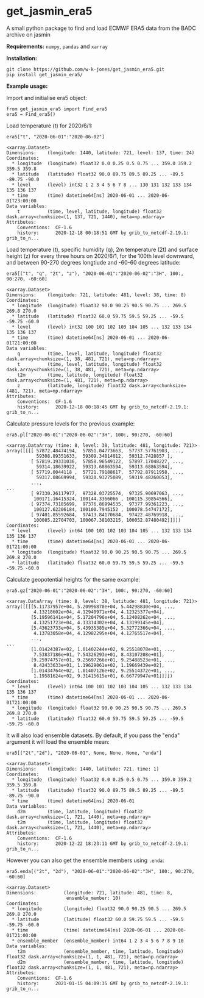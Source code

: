 # get_jasmin_era5
A small python package to find and load ECMWF ERA5 data from the BADC archive on jasmin

**Requirements:** `numpy`, `pandas` and `xarray`

**Installation:**
```
git clone https://github.com/w-k-jones/get_jasmin_era5.git
pip install get_jasmin_era5/
```

**Example usage:**

Import and initialise era5 object:

```
from get_jasmin_era5 import Find_era5
era5 = Find_era5()
```

Load temperature (t) for 2020/6/1:

`era5["t", "2020-06-01":"2020-06-02"]`

```
<xarray.Dataset>
Dimensions:    (longitude: 1440, latitude: 721, level: 137, time: 24)
Coordinates:
  * longitude  (longitude) float32 0.0 0.25 0.5 0.75 ... 359.0 359.2 359.5 359.8
  * latitude   (latitude) float32 90.0 89.75 89.5 89.25 ... -89.5 -89.75 -90.0
  * level      (level) int32 1 2 3 4 5 6 7 8 ... 130 131 132 133 134 135 136 137
  * time       (time) datetime64[ns] 2020-06-01 ... 2020-06-01T23:00:00
Data variables:
    t          (time, level, latitude, longitude) float32 dask.array<chunksize=(1, 137, 721, 1440), meta=np.ndarray>
Attributes:
    Conventions:  CF-1.6
    history:      2020-12-18 00:18:51 GMT by grib_to_netcdf-2.19.1: grib_to_n...
```

Load temperature (t), specific humidity (q), 2m temperature (2t) and surface height (z) for every three hours on 2020/6/1, for the 100th level downward, and between 90-270 degrees longtiude and -60-60 degrees latitude:

`era5[("t", "q", "2t", "z"), "2020-06-01":"2020-06-02":"3H", 100:, 90:270, -60:60]`

```
<xarray.Dataset>
Dimensions:    (longitude: 721, latitude: 481, level: 38, time: 8)
Coordinates:
  * longitude  (longitude) float32 90.0 90.25 90.5 90.75 ... 269.5 269.8 270.0
  * latitude   (latitude) float32 60.0 59.75 59.5 59.25 ... -59.5 -59.75 -60.0
  * level      (level) int32 100 101 102 103 104 105 ... 132 133 134 135 136 137
  * time       (time) datetime64[ns] 2020-06-01 ... 2020-06-01T21:00:00
Data variables:
    q          (time, level, latitude, longitude) float32 dask.array<chunksize=(1, 38, 481, 721), meta=np.ndarray>
    t          (time, level, latitude, longitude) float32 dask.array<chunksize=(1, 38, 481, 721), meta=np.ndarray>
    t2m        (time, latitude, longitude) float32 dask.array<chunksize=(1, 481, 721), meta=np.ndarray>
    z          (latitude, longitude) float32 dask.array<chunksize=(481, 721), meta=np.ndarray>
Attributes:
    Conventions:  CF-1.6
    history:      2020-12-18 00:18:45 GMT by grib_to_netcdf-2.19.1: grib_to_n...
```

Calculate pressure levels for the previous example:

`era5.pl["2020-06-01":"2020-06-02":"3H", 100:, 90:270, -60:60]`

```
<xarray.DataArray (time: 8, level: 38, latitude: 481, longitude: 721)>
array([[[[ 57872.48474194,  57851.04773663,  57737.57761903, ...,
           59308.89351633,  59309.34814012,  59312.7428857 ],
         [ 57819.39331036,  57858.96549122,  57897.17048227, ...,
           59314.18639922,  59313.68863594,  59313.68863594],
         [ 57719.0044118 ,  57721.79188617,  57792.87911958, ...,
           59317.08669994,  59320.93275089,  59319.48260053],
         ...,
...
         [ 97330.26117977,  97328.03725574,  97325.90697063, ...,
          100171.16415324, 100144.3366066 , 100115.30854566],
         [ 97374.73185699,  97376.86994535,  97377.99361223, ...,
          100127.62206184, 100100.7945152 , 100078.54747172],
         [ 97401.85592684,  97413.84170684,  97422.48769918, ...,
          100085.22704703, 100067.38103215, 100052.87480492]]]])
Coordinates:
  * level      (level) int64 100 101 102 103 104 105 ... 132 133 134 135 136 137
  * time       (time) datetime64[ns] 2020-06-01 ... 2020-06-01T21:00:00
  * longitude  (longitude) float32 90.0 90.25 90.5 90.75 ... 269.5 269.8 270.0
  * latitude   (latitude) float32 60.0 59.75 59.5 59.25 ... -59.5 -59.75 -60.0
```

Calculate geopotential heights for the same example:

`era5.gz["2020-06-01":"2020-06-02":"3H", 100:, 90:270, -60:60]`

```
<xarray.DataArray (time: 8, level: 38, latitude: 481, longitude: 721)>
array([[[[5.11737957e+04, 5.20996878e+04, 5.44298830e+04, ...,
          4.13218602e+04, 4.12940971e+04, 4.12325377e+04],
         [5.19596141e+04, 5.17204796e+04, 5.12408262e+04, ...,
          4.13251723e+04, 4.13314302e+04, 4.13199145e+04],
         [5.43623733e+04, 5.43935385e+04, 5.32772366e+04, ...,
          4.13783058e+04, 4.12982295e+04, 4.12765517e+04],
         ...,
...
         [1.01424387e+02, 1.01402244e+02, 9.25518078e+01, ...,
          7.53837186e+01, 7.54326293e+01, 8.43107208e+01],
         [9.25974757e+01, 9.25697266e+01, 9.25488523e+01, ...,
          8.42433633e+01, 1.19629061e+02, 1.19669439e+02],
         [1.01434764e+02, 1.01407126e+02, 9.25514372e+01, ...,
          1.19581624e+02, 9.31415615e+01, 6.66779947e+01]]]])
Coordinates:
  * level      (level) int64 100 101 102 103 104 105 ... 132 133 134 135 136 137
  * time       (time) datetime64[ns] 2020-06-01 ... 2020-06-01T21:00:00
  * longitude  (longitude) float32 90.0 90.25 90.5 90.75 ... 269.5 269.8 270.0
  * latitude   (latitude) float32 60.0 59.75 59.5 59.25 ... -59.5 -59.75 -60.0
```

It will also load ensemble datasets. By default, if you pass the "enda" argument it will load the ensemble mean:

`era5[("2t","2d"), "2020-06-01", None, None, None, "enda"]`

```
<xarray.Dataset>
Dimensions:    (longitude: 1440, latitude: 721, time: 1)
Coordinates:
  * longitude  (longitude) float32 0.0 0.25 0.5 0.75 ... 359.0 359.2 359.5 359.8
  * latitude   (latitude) float32 90.0 89.75 89.5 89.25 ... -89.5 -89.75 -90.0
  * time       (time) datetime64[ns] 2020-06-01
Data variables:
    d2m        (time, latitude, longitude) float32 dask.array<chunksize=(1, 721, 1440), meta=np.ndarray>
    t2m        (time, latitude, longitude) float32 dask.array<chunksize=(1, 721, 1440), meta=np.ndarray>
Attributes:
    Conventions:  CF-1.6
    history:      2020-12-22 18:23:11 GMT by grib_to_netcdf-2.19.1: grib_to_n...
```

However you can also get the ensemble members using `.enda`:

`era5.enda[("2t", "2d"), "2020-06-01":"2020-06-02":"3H", 100:, 90:270, -60:60]`

```
<xarray.Dataset>
Dimensions:          (longitude: 721, latitude: 481, time: 8,
                      ensemble_member: 10)
Coordinates:
  * longitude        (longitude) float32 90.0 90.25 90.5 ... 269.5 269.8 270.0
  * latitude         (latitude) float32 60.0 59.75 59.5 ... -59.5 -59.75 -60.0
  * time             (time) datetime64[ns] 2020-06-01 ... 2020-06-01T21:00:00
  * ensemble_member  (ensemble_member) int64 1 2 3 4 5 6 7 8 9 10
Data variables:
    t2m              (ensemble_member, time, latitude, longitude) float32 dask.array<chunksize=(1, 1, 481, 721), meta=np.ndarray>
    d2m              (ensemble_member, time, latitude, longitude) float32 dask.array<chunksize=(1, 1, 481, 721), meta=np.ndarray>
Attributes:
    Conventions:  CF-1.6
    history:      2021-01-15 04:09:35 GMT by grib_to_netcdf-2.19.1: grib_to_n...
```
